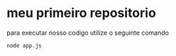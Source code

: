 # meu primeiro repositorio

para executar nosso codigo utilize o seguinte comando
```
node app.js
```
